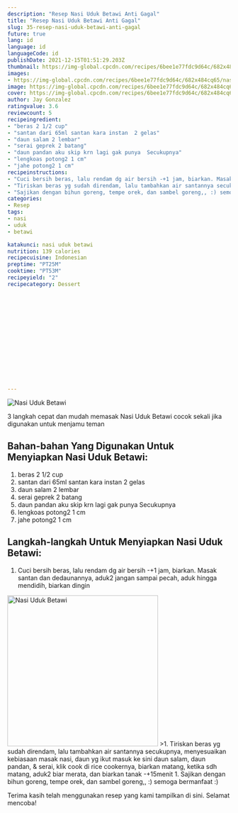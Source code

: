 ```yaml
---
description: "Resep Nasi Uduk Betawi Anti Gagal"
title: "Resep Nasi Uduk Betawi Anti Gagal"
slug: 35-resep-nasi-uduk-betawi-anti-gagal
future: true
lang: id
language: id
languageCode: id
publishDate: 2021-12-15T01:51:29.203Z 
thumbnail: https://img-global.cpcdn.com/recipes/6bee1e77fdc9d64c/682x484cq65/nasi-uduk-betawi-foto-resep-utama.png
images:
- https://img-global.cpcdn.com/recipes/6bee1e77fdc9d64c/682x484cq65/nasi-uduk-betawi-foto-resep-utama.png
image: https://img-global.cpcdn.com/recipes/6bee1e77fdc9d64c/682x484cq65/nasi-uduk-betawi-foto-resep-utama.png
cover: https://img-global.cpcdn.com/recipes/6bee1e77fdc9d64c/682x484cq65/nasi-uduk-betawi-foto-resep-utama.png
author: Jay Gonzalez
ratingvalue: 3.6
reviewcount: 5
recipeingredient:
- "beras 2 1/2 cup"
- "santan dari 65ml santan kara instan  2 gelas"
- "daun salam 2 lembar"
- "serai geprek 2 batang"
- "daun pandan aku skip krn lagi gak punya  Secukupnya"
- "lengkoas potong2 1 cm"
- "jahe potong2 1 cm"
recipeinstructions:
- "Cuci bersih beras, lalu rendam dg air bersih -+1 jam, biarkan. Masak santan dan dedaunannya, aduk2 jangan sampai pecah, aduk hingga mendidih, biarkan dingin"
- "Tiriskan beras yg sudah direndam, lalu tambahkan air santannya secukupnya, menyesuaikan kebiasaan masak nasi, daun yg ikut masuk ke sini daun salam, daun pandan, &amp; serai, klik cook di rice cookernya, biarkan matang, ketika sdh matang, aduk2 biar merata, dan biarkan tanak -+15menit"
- "Sajikan dengan bihun goreng, tempe orek, dan sambel goreng,, :) semoga bermanfaat :)"
categories:
- Resep
tags:
- nasi
- uduk
- betawi

katakunci: nasi uduk betawi 
nutrition: 139 calories
recipecuisine: Indonesian
preptime: "PT25M"
cooktime: "PT53M"
recipeyield: "2"
recipecategory: Dessert


     
    
    
    
    
    
    
    
    
    
    
      
    
---
```



![Nasi Uduk Betawi](https://img-global.cpcdn.com/recipes/6bee1e77fdc9d64c/682x484cq65/nasi-uduk-betawi-foto-resep-utama.png)

3 langkah cepat dan mudah memasak  Nasi Uduk Betawi cocok sekali jika digunakan untuk menjamu teman

<!--inarticleads1-->

## Bahan-bahan Yang Digunakan Untuk Menyiapkan Nasi Uduk Betawi:

1. beras 2 1/2 cup
1. santan dari 65ml santan kara instan  2 gelas
1. daun salam 2 lembar
1. serai geprek 2 batang
1. daun pandan aku skip krn lagi gak punya  Secukupnya
1. lengkoas potong2 1 cm
1. jahe potong2 1 cm



<!--inarticleads2-->

## Langkah-langkah Untuk Menyiapkan Nasi Uduk Betawi:

1. Cuci bersih beras, lalu rendam dg air bersih -+1 jam, biarkan. Masak santan dan dedaunannya, aduk2 jangan sampai pecah, aduk hingga mendidih, biarkan dingin
<img class="lazyload" data-src="https://img-global.cpcdn.com/steps/40bf4bf33e117684/160x128cq70/nasi-uduk-betawi-langkah-memasak-1-foto.png" alt="Nasi Uduk Betawi" width="340" height="340">
>1. Tiriskan beras yg sudah direndam, lalu tambahkan air santannya secukupnya, menyesuaikan kebiasaan masak nasi, daun yg ikut masuk ke sini daun salam, daun pandan, &amp; serai, klik cook di rice cookernya, biarkan matang, ketika sdh matang, aduk2 biar merata, dan biarkan tanak -+15menit
1. Sajikan dengan bihun goreng, tempe orek, dan sambel goreng,, :) semoga bermanfaat :)




Terima kasih telah menggunakan resep yang kami tampilkan di sini. Selamat mencoba!

